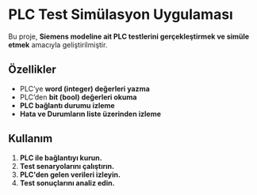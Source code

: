 # PLC Test Simülasyon Uygulaması

Bu proje, **Siemens modeline ait PLC testlerini gerçekleştirmek ve simüle etmek** amacıyla geliştirilmiştir.  

##  Özellikler
- PLC’ye **word (integer) değerleri yazma**  
- PLC’den **bit (bool) değerleri okuma**  
- **PLC bağlantı durumu izleme**  
- **Hata ve Durumların liste üzerinden izleme**  

## Kullanım
1. **PLC ile bağlantıyı kurun.**  
2. **Test senaryolarını çalıştırın.**  
3. **PLC'den gelen verileri izleyin.**  
4. **Test sonuçlarını analiz edin.**  
